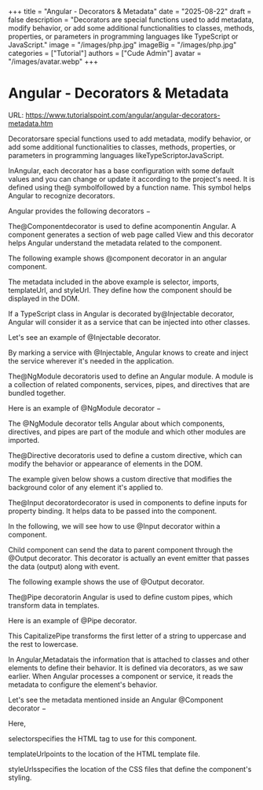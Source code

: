 +++
title = "Angular - Decorators & Metadata"
date = "2025-08-22"
draft = false
description = "Decorators are special functions used to add metadata, modify behavior, or add some additional functionalities to classes, methods, properties, or parameters in programming languages like TypeScript or JavaScript."
image = "/images/php.jpg"
imageBig = "/images/php.jpg"
categories = ["Tutorial"]
authors = ["Cude Admin"]
avatar = "/images/avatar.webp"
+++

# Angular - Decorators & Metadata

URL: https://www.tutorialspoint.com/angular/angular-decorators-metadata.htm

Decoratorsare special functions used to add metadata, modify behavior, or add some additional functionalities to classes, methods, properties, or parameters in programming languages likeTypeScriptorJavaScript.

InAngular, each decorator has a base configuration with some default values and you can change or update it according to the project's need. It is defined using the@ symbolfollowed by a function name. This symbol helps Angular to recognize decorators.

Angular provides the following decorators −

The@Componentdecorator is used to define acomponentin Angular. A component generates a section of web page called View and this decorator helps Angular understand the metadata related to the component.

The following example shows @component decorator in an angular component.

The metadata included in the above example is selector, imports, templateUrl, and styleUrl. They define how the component should be displayed in the DOM.

If a TypeScript class in Angular is decorated by@Injectable decorator, Angular will consider it as a service that can be injected into other classes.

Let's see an example of @Injectable decorator.

By marking a service with @Injectable, Angular knows to create and inject the service wherever it's needed in the application.

The@NgModule decoratoris used to define an Angular module. A module is a collection of related components, services, pipes, and directives that are bundled together.

Here is an example of @NgModule decorator −

The @NgModule decorator tells Angular about which components, directives, and pipes are part of the module and which other modules are imported.

The@Directive decoratoris used to define a custom directive, which can modify the behavior or appearance of elements in the DOM.

The example given below shows a custom directive that modifies the background color of any element it's applied to.

The@Input decoratordecorator is used in components to define inputs for property binding. It helps data to be passed into the component.

In the following, we will see how to use @Input decorator within a component.

Child component can send the data to parent component through the @Output decorator. This decorator is actually an event emitter that passes the data (output) along with event.

The following example shows the use of @Output decorator.

The@Pipe decoratorin Angular is used to define custom pipes, which transform data in templates.

Here is an example of @Pipe decorator.

This CapitalizePipe transforms the first letter of a string to uppercase and the rest to lowercase.

In Angular,Metadatais the information that is attached to classes and other elements to define their behavior. It is defined via decorators, as we saw earlier. When Angular processes a component or service, it reads the metadata to configure the element's behavior.

Let's see the metadata mentioned inside an Angular @Component decorator −

Here,

selectorspecifies the HTML tag to use for this component.

templateUrlpoints to the location of the HTML template file.

styleUrlsspecifies the location of the CSS files that define the component's styling.
